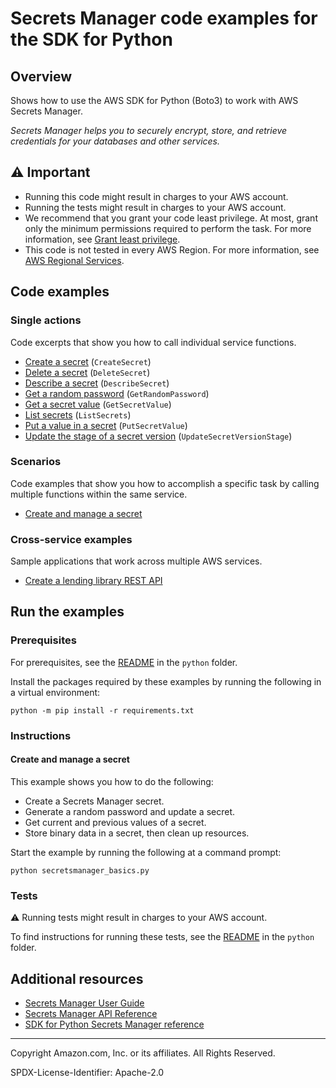 <!--Generated by WRITEME on 2023-03-27 23:24:34.051920 (UTC)-->
# Secrets Manager code examples for the SDK for Python

## Overview

Shows how to use the AWS SDK for Python (Boto3) to work with AWS Secrets Manager.

<!--custom.overview.start-->
<!--custom.overview.end-->

*Secrets Manager helps you to securely encrypt, store, and retrieve credentials for your databases and other services.*

## ⚠ Important

* Running this code might result in charges to your AWS account.
* Running the tests might result in charges to your AWS account.
* We recommend that you grant your code least privilege. At most, grant only the minimum permissions required to perform the task. For more information, see [Grant least privilege](https://docs.aws.amazon.com/IAM/latest/UserGuide/best-practices.html#grant-least-privilege).
* This code is not tested in every AWS Region. For more information, see [AWS Regional Services](https://aws.amazon.com/about-aws/global-infrastructure/regional-product-services).

<!--custom.important.start-->
<!--custom.important.end-->

## Code examples
### Single actions

Code excerpts that show you how to call individual service functions.

* [Create a secret](secretsmanager_basics.py#L38) (`CreateSecret`)
* [Delete a secret](secretsmanager_basics.py#L195) (`DeleteSecret`)
* [Describe a secret](secretsmanager_basics.py#L64) (`DescribeSecret`)
* [Get a random password](secretsmanager_basics.py#L116) (`GetRandomPassword`)
* [Get a secret value](secretsmanager_basics.py#L89) (`GetSecretValue`)
* [List secrets](secretsmanager_basics.py#L218) (`ListSecrets`)
* [Put a value in a secret](secretsmanager_basics.py#L136) (`PutSecretValue`)
* [Update the stage of a secret version](secretsmanager_basics.py#L169) (`UpdateSecretVersionStage`)

### Scenarios

Code examples that show you how to accomplish a specific task by calling multiple
functions within the same service.

* [Create and manage a secret](secretsmanager_basics.py) 

### Cross-service examples

Sample applications that work across multiple AWS services.

* [Create a lending library REST API](../../cross_service/aurora_rest_lending_library) 

## Run the examples

### Prerequisites


For prerequisites, see the [README](../../README.md#Prerequisites) in the `python` folder.


Install the packages required by these examples by running the following in a virtual environment:

```
python -m pip install -r requirements.txt
```


<!--custom.prerequisites.start-->
<!--custom.prerequisites.end-->

### Instructions


<!--custom.instructions.start-->
<!--custom.instructions.end-->


#### Create and manage a secret

This example shows you how to do the following:

* Create a Secrets Manager secret.
* Generate a random password and update a secret.
* Get current and previous values of a secret.
* Store binary data in a secret, then clean up resources.

Start the example by running the following at a command prompt:

```
python secretsmanager_basics.py
```

<!--custom.scenarios.secrets-manager_Scenario_CreateManageSecret.start-->
<!--custom.scenarios.secrets-manager_Scenario_CreateManageSecret.end-->

### Tests

⚠ Running tests might result in charges to your AWS account.


To find instructions for running these tests, see the [README](../../README.md#Tests)
in the `python` folder.



<!--custom.tests.start-->
<!--custom.tests.end-->

## Additional resources

* [Secrets Manager User Guide](https://docs.aws.amazon.com/secretsmanager/latest/userguide/intro.html)
* [Secrets Manager API Reference](https://docs.aws.amazon.com/secretsmanager/latest/apireference/Welcome.html)
* [SDK for Python Secrets Manager reference](https://boto3.amazonaws.com/v1/documentation/api/latest/reference/services/secretsmanager.html)

<!--custom.resources.start-->
<!--custom.resources.end-->

---

Copyright Amazon.com, Inc. or its affiliates. All Rights Reserved.

SPDX-License-Identifier: Apache-2.0